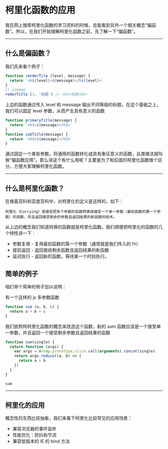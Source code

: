 # 柯里化函数的应用

我在网上搜索柯里化函数的学习资料的时候，总能看到另外一个相关概念“偏函数”。所以，在我们开始理解柯里化函数之前，先了解一下“偏函数”。

---

## 什么是偏函数？

我们先来看个例子：
~~~js
function renderTile (level, message) {
  return `<h${level}>${message}</h${level}>`
}
// useage
rederTitle (1, '标题') // <h1>标题<h3>
~~~
上边的函数通过传入 level 和 message 输出不同等级的标题，在这个基础之上，我们可以固定 level 参数，从而产生具有意义的函数

~~~js
function primaryTitle(message) {
  return `<h1>${message}</h1>`
}
function subTitle(message) {
  return `<h3>${message}</h3>`
}
~~~
通过固定一个某些参数，将通用的函数转化成具有象征意义的函数，此类做法就叫做“偏函数应用”。那么讲这个有什么用呢？主要是为了和后面的柯里化函数做个区分，方便大家理解柯里化函数。

---

## 什么是柯里化函数？

在维基百科和百度百科中，对柯里化的定义是这样的，如下：

    柯里化（Currying）是接受把多个参数的函数转换成接受一个单一参数（最初函数的第一个参数）的函数，并且返回接受剩余的参数且返回结果的新函数的技术。

从上边的概念我们知道转换的函数就是柯里化函数。我们顺便把柯里化的函数的几个特性讲一下：

* 参数复用 - 复用最初函数的第一个参数（通常就是我们传入的 fn）
* 提前返回 - 返回接收剩余函数且返回结果的新函数
* 延迟执行 - 返回新的函数，等待某一个时刻执行。

## 简单的例子

咱们举个简单的例子加以说明：

有一个这样的 js 多参数函数
~~~js
function sum (a, b, c) {
  return a + b + c
}
~~~

我们依照柯柯里化函数的概念来改造这个函数，新的 sum 函数应该是一个接受单一参数，并且返回一个接受剩余参数且返回结果的函数

~~~js
function sum(single) {
  return function (args) {
    var args = Array.prototype.slice.call(arguments).concat(single)
    return args.reduce((a, b) => {
      return a + b
    })
  }
}

sum
~~~

--- 

## 柯里化的应用
概念性的东西比较抽象，我们来看下柯里化比较常见的应用场景：

* 兼容浏览器的事件监听
* 性能优化：防抖和节流
* 兼容低版本的 IE 的 bind 方法






